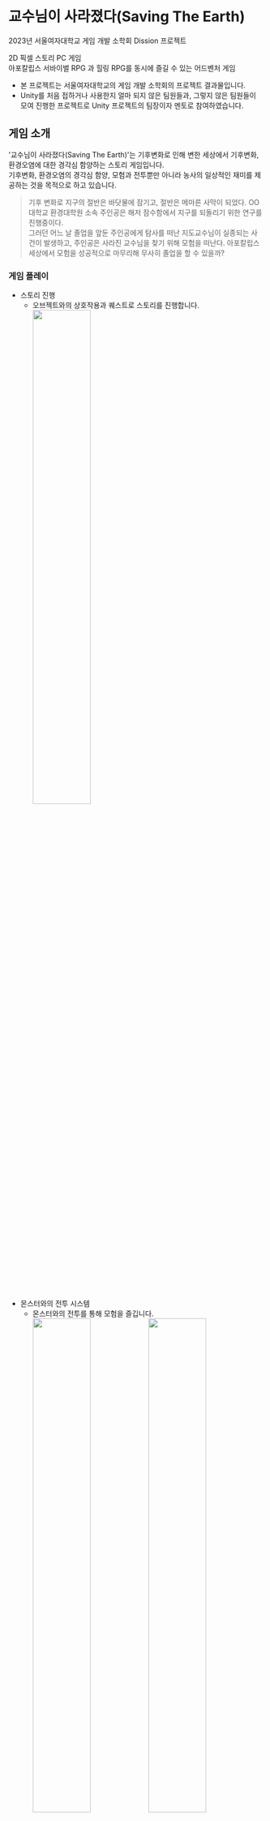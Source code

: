 # 교수님이 사라졌다(Saving The Earth)
2023년 서울여자대학교 게임 개발 소학회 Dission 프로젝트<br/>

2D 픽셀 스토리 PC 게임<br/>
아포칼립스 서바이벌 RPG 과 힐링 RPG를 동시에 즐길 수 있는 어드벤처 게임<br/>
* 본 프로젝트는 서울여자대학교의 게임 개발 소학회의 프로젝트 결과물입니다.
* Unity를 처음 접하거나 사용한지 얼마 되지 않은 팀원들과, 그렇지 않은 팀원들이 모여 진행한 프로젝트로 Unity 프로젝트의 팀장이자 멘토로 참여하였습니다.

## 게임 소개
'교수님이 사라졌다(Saving The Earth)'는 기후변화로 인해 변한 세상에서 기후변화, 환경오염에 대한 경각심 함양하는 스토리 게임입니다.<br>
기후변화, 환경오염의 경각심 함양, 모험과 전투뿐만 아니라 농사의 일상적인 재미를 제공하는 것을 목적으로 하고 있습니다. <br/>

> 기후 변화로 지구의 절반은 바닷물에 잠기고, 절반은 메마른 사막이 되었다. OO대학교 환경대학원 소속 주인공은 해저 잠수함에서 지구를 되돌리기 위한 연구를 진행중이다. <br/>
> 그러던 어느 날 졸업을 앞둔 주인공에게 탐사를 떠난 지도교수님이 실종되는 사건이 발생하고, 주인공은 사라진 교수님을 찾기 위해 모험을 떠난다. 아포칼립스 세상에서 모험을 성공적으로 마무리해 무사히 졸업을 할 수 있을까?

### 게임 플레이
* 스토리 진행
  * 오브젝트와의 상호작용과 퀘스트로 스토리를 진행합니다.
  <br/><img width="50%" src="https://github.com/user-attachments/assets/61bd27a9-524b-43a2-8417-1e22b81a26c9"/>
* 몬스터와의 전투 시스템
  * 몬스터와의 전투를 통해 모험을 즐깁니다.
   <br/><img width="50%" src="https://github.com/user-attachments/assets/f3d0c62e-ce0f-476d-ad9b-37110e9d45a6"/><img width="50%" src="https://github.com/user-attachments/assets/f0d2c5ea-0157-433b-8578-89e9e9914811"/>
* 농사 시스템
  * 농사를 통해 힐링을 즐깁니다.
  <br/><img width="50%" src="https://github.com/user-attachments/assets/e59fdddb-dca4-43e2-ae49-a1c02b05a3b4"/>
## 프로젝트 개요
### 개발 기간
* 2023.04 - 2023.11 (약 8개월)
### 개발 환경
* Unity 2021.3.5f1
### 수행업무
프로젝트 팀원은 5명으로 그 중 개발과 개발 멘토에 참여하여 다음과 같은 부분을 담당하였습니다.<br/>
타이틀 및 로딩, Player 씬, 상점 UI 제작 및 연결

세이브 시스템 제작
* Json을 활용한 세이브 파일 관리
* 직렬화가 불가능한 Dictionary를 List로 변환하여 Json 파일에 저장하도록 제작

씬 이동 및 로딩 시스템 제작
* 비동기 씬 전환 사용
* AsyncOperation를 사용한 로딩 진행 상황 표현

인벤토리 시스템 제작
* ScriptableObject를 아이템 데이터 관리
* 화면에 보여지는 퀵 슬롯, 인벤토리 내의 아이템 및 중요물품, 농사 시스템과 연결된 상자 총 4가지 슬롯으로 이루어진 인벤토리 시스템 제작
* Dictionary를 활용하여 Key 값을 아이템 ID, Value 값을 아이템 소지 클래스로 관리

아이템 및 슬롯 드래그 / 드롭 제작
* Handler 인터페이스를 사용하여 인벤토리 슬롯 및 아이템 드래그 / 드롭 제작
* Canvas의 RenderMode가 Screen Space - Camera 이므로 PointerEventData를 활용하여 아이템 위치를 월드 좌표를 고려해 마우스를 따라다니도록 제작

플레이어 카메라 및 맵 제작
* RawImage와 RenderTexture를 사용한 미니맵 및 전체 맵 제작

상점 시스템 제작
* 상점 구매하기 제작

게임 내 시간 시스템 제작
* Coroutine을 활용한 게임 내 시간 설정
* 현실 5분을 게임 내 시간 30분으로 설정 

농사 시스템 제작
* 농사 아이템에 따른 밭과 플레이어의 상호작용(밭 갈기, 물 주기, 씨 뿌리기) 제작

중간 보스 몬스터 공격 제작
* Coroutine을 활용한 중간 문어 보스 몬스터 공격 2종 제작
## 프로젝트 성과
* 2023년 서울여자대학교 디지털미디어학과 소학회 전시회 'Dimiverse' 참여

